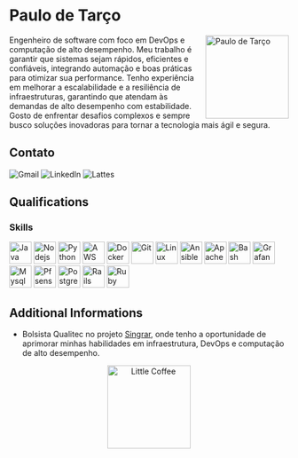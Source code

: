 # Paulo de Tarço

<img src="https://avatars.githubusercontent.com/u/831644?s=400&v=4" alt="Paulo de Tarço" width="150px" align="right"/>
Engenheiro de software com foco em DevOps e computação de alto desempenho. Meu trabalho é garantir que sistemas sejam rápidos, eficientes e confiáveis, integrando automação e boas práticas para otimizar sua performance. Tenho experiência em melhorar a escalabilidade e a resiliência de infraestruturas, garantindo que atendam às demandas de alto desempenho com estabilidade. Gosto de enfrentar desafios complexos e sempre busco soluções inovadoras para tornar a tecnologia mais ágil e segura.

## Contato
<section>
   <!-- <a href="https://wa.me/5521988881994" target="_blank" style="text-decoration:none">
        <img src="https://img.shields.io/badge/WhatsApp-000000?style=for-the-badge&logo=whatsapp&logoColor=white"  alt="Whatsapp">
    </a> -->
    <a href="mailto:ptarcode@gmail.com" target="_blank" style="text-decoration:none">
        <img src="https://img.shields.io/badge/Gmail-000000?style=for-the-badge&logo=microsoft-outlook&logoColor=white"  alt="Gmail">
    </a>
    <a href="https://www.linkedin.com/in/paulodetarco" target="_blank" style="text-decoration:none">
        <img src="https://img.shields.io/badge/LinkedIn-000000?style=for-the-badge&logo=linkedin&logoColor=white" alt="LinkedIn">
    </a>
    <a href="http://lattes.cnpq.br/2474826232804293" target="_blank" style="text-decoration:none">
        <img src="https://img.shields.io/badge/Lattes-000000?style=for-the-badge&logo=linkedin&logoColor=white" alt="Lattes">
    </a>
    <!-- <a href="https://linktr.ee/marlenemoraes" target="_blank" style="text-decoration:none">
        <img src="https://img.shields.io/badge/Linktree-000000?style=for-the-badge&logo=linktree&logoColor=white" alt="Linktree">
    </a> -->
</section>

## Qualifications
### Skills
<section>
    <img height="40" margin="10" src="https://cdn.jsdelivr.net/gh/devicons/devicon/icons/java/java-original.svg" alt="Java"/>
    <img height="40" src="https://cdn.jsdelivr.net/gh/devicons/devicon@latest/icons/nodejs/nodejs-original-wordmark.svg"  alt="Nodejs"/>
    <img height="40" src="https://cdn.jsdelivr.net/gh/devicons/devicon@latest/icons/python/python-original.svg" alt="Python"/>      
    <img height="40" src="https://cdn.jsdelivr.net/gh/devicons/devicon@latest/icons/amazonwebservices/amazonwebservices-original-wordmark.svg"  alt="AWS"/>      
    <img height="40" src="https://cdn.jsdelivr.net/gh/devicons/devicon@latest/icons/docker/docker-original.svg"  alt="Docker"/>
    <img height="40" src="https://cdn.jsdelivr.net/gh/devicons/devicon/icons/git/git-original.svg" alt="Git"/>
    <img height="40" src="https://cdn.jsdelivr.net/gh/devicons/devicon/icons/linux/linux-original.svg" alt="Linux"/>
    <img height="40" src="https://cdn.jsdelivr.net/gh/devicons/devicon/icons/ansible/ansible-plain.svg" alt="Ansible"/>
    <img height="40" src="https://cdn.jsdelivr.net/gh/devicons/devicon/icons/apache/apache-plain.svg" alt="Apache"/>
    <img height="40" src="https://cdn.jsdelivr.net/gh/devicons/devicon/icons/bash/bash-plain.svg" alt="Bash"/>
    <img height="40" src="https://cdn.jsdelivr.net/gh/devicons/devicon/icons/grafana/grafana-plain.svg" alt="Grafana"/>
    <img height="40" src="https://cdn.jsdelivr.net/gh/devicons/devicon/icons/mysql/mysql-original.svg" alt="Mysql"/>
    <img height="40" src="https://cdn.jsdelivr.net/gh/devicons/devicon/icons/pfsense/pfsense-original.svg" alt="Pfsense"/>
    <img height="40" src="https://cdn.jsdelivr.net/gh/devicons/devicon/icons/postgresql/postgresql-original.svg" alt="Postgresql"/>
    <img height="40" src="https://cdn.jsdelivr.net/gh/devicons/devicon/icons/rails/rails-plain.svg" alt="Rails"/>
    <img height="40" src="https://cdn.jsdelivr.net/gh/devicons/devicon/icons/ruby/ruby-plain.svg" alt="Ruby"/>
</section>       

## Additional Informations
- Bolsista Qualitec no projeto [Singrar](https://www.singrar.uerj.br/), onde tenho a oportunidade de aprimorar minhas habilidades em infraestrutura, DevOps e computação de alto desempenho.

<div align="center">
    <img src=".\assets\coffee-lover-hot-coffee.gif" alt="Little Coffee" width="150px"/>
</div>
